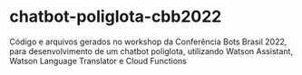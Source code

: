 # chatbot-poliglota-cbb2022
Código e arquivos gerados no workshop da Conferência Bots Brasil 2022, para desenvolvimento de um chatbot poliglota, utilizando Watson Assistant, Watson Language Translator e Cloud Functions
